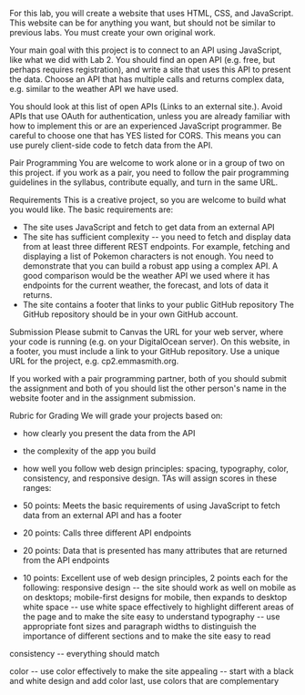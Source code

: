 For this lab, you will create a website that uses HTML, CSS, and JavaScript. This website can be for anything you want, but should not be similar to previous labs. You must create your own original work.

Your main goal with this project is to connect to an API using JavaScript, like what we did with Lab 2. You should find an open API (e.g. free, but perhaps requires registration), and write a site that uses this API to present the data. Choose an API that has multiple calls and returns complex data, e.g. similar to the weather API we have used.

You should look at this list of open APIs (Links to an external site.). Avoid APIs that use OAuth for authentication, unless you are already familiar with how to implement this or are an experienced JavaScript programmer. Be careful to choose one that has YES listed for CORS. This means you can use purely client-side code to fetch data from the API.

Pair Programming
You are welcome to work alone or in a group of two on this project.  if you work as a pair, you need to follow the pair programming guidelines in the syllabus, contribute equally, and turn in the same URL.  

Requirements
This is a creative project, so you are welcome to build what you would like. The basic requirements are:

- The site uses JavaScript and fetch to get data from an external API
- The site has sufficient complexity -- you need to fetch and display data from at least three different REST endpoints. For example, fetching and displaying a list of Pokemon characters is not enough. You need to demonstrate that you can build a robust app using a complex API. A good comparison would be the weather API we used where it has endpoints for the current weather, the forecast, and lots of data it returns.
- The site contains a footer that links to your public GitHub repository
The GitHub repository should be in your own GitHub account.

Submission
Please submit to Canvas the URL for your web server, where your code is running (e.g. on your DigitalOcean server). On this website, in a footer, you must include a link to your GitHub repository. Use a unique URL for the project, e.g. cp2.emmasmith.org.

If you worked with a pair programming partner, both of you should submit the assignment and both of you should list the other person's name in the website footer and in the assignment submission.

Rubric for Grading
We will grade your projects based on:

- how clearly you present the data from the API
- the complexity of the app you build
- how well you follow web design principles: spacing, typography, color, consistency, and responsive design.
TAs will assign scores in these ranges:

- 50 points: Meets the basic requirements of using JavaScript to fetch data from an external API and has a footer
- 20 points: Calls three different API endpoints
- 20 points: Data that is presented has many attributes that are returned from the API endpoints
- 10 points: Excellent use of web design principles, 2 points each for the following:
responsive design -- the site should work as well on mobile as on desktops; mobile-first designs for mobile, then expands to desktop
white space -- use white space effectively to highlight different areas of the page and to make the site easy to understand
typography -- use appropriate font sizes and paragraph widths to distinguish the importance of different sections and to make the site easy to read

consistency -- everything should match

color -- use color effectively to make the site appealing -- start with a black and white design and add color last, use colors that are complementary
 
